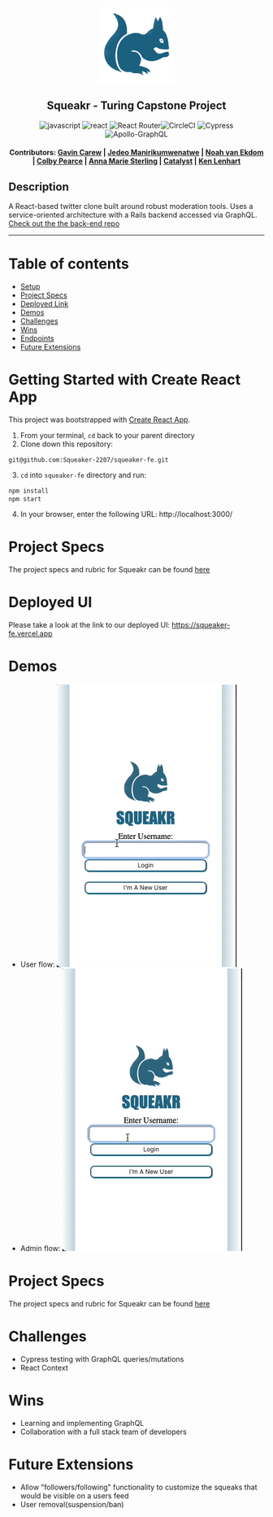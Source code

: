 <div align="center"><img src="src/images/SqueakerIcon.png" style="width: 150px;">

## Squeakr - Turing Capstone Project

![javascript](https://img.shields.io/badge/JavaScript-F7DF1E?style=for-the-badge&logo=javascript&logoColor=black) ![react](https://img.shields.io/badge/React-20232A?style=for-the-badge&logo=react&logoColor=61DAFB) ![React Router](https://img.shields.io/badge/React_Router-CA4245?style=for-the-badge&logo=react-router&logoColor=white)![CircleCI](https://img.shields.io/badge/circleci-343434?style=for-the-badge&logo=circleci&logoColor=white) ![Cypress](https://img.shields.io/badge/-cypress-%23E5E5E5?style=for-the-badge&logo=cypress&logoColor=058a5e) ![Apollo-GraphQL](https://img.shields.io/badge/-ApolloGraphQL-311C87?style=for-the-badge&logo=apollo-graphql)

#### Contributors: [Gavin Carew](https://github.com/gjcarew) | [Jedeo Manirikumwenatwe](https://github.com/Jedeo) | [Noah van Ekdom](https://github.com/noahvanekdom) | [Colby Pearce](https://github.com/Crpearce) | [Anna Marie Sterling](https://github.com/AMSterling) | [Catalyst](https://github.com/Catalyst4Change) | [Ken Lenhart](https://github.com/Penitent0)

</div>

## Description

A React-based twitter clone built around robust moderation tools. Uses a service-oriented architecture with a Rails backend accessed via GraphQL.
[Check out the the back-end repo](https://github.com/Squeaker-2207/squeaker-be)

---

# <a name="contents"></a> Table of contents

- [Setup](#setup)
- [Project Specs](#specs)
- [Deployed Link](#deployment)
- [Demos](#demos)
- [Challenges](#challenges)
- [Wins](#wins)
- [Endpoints](#endpoints)
- [Future Extensions](#future)

# <a name="setup"></a>Getting Started with Create React App

This project was bootstrapped with [Create React App](https://github.com/facebook/create-react-app).

1. From your terminal, `cd` back to your parent directory
2. Clone down this repository:

```
git@github.com:Squeaker-2207/squeaker-fe.git

```

3. `cd` into `squeaker-fe` directory and run:

```
npm install
npm start
```

4. In your browser, enter the following URL: http://localhost:3000/

# <a name="specs"></a>Project Specs

The project specs and rubric for Squeakr can be found [here](https://mod4.turing.edu/projects/capstone/)

# <a name="deployment"></a>Deployed UI

Please take a look at the link to our deployed UI: https://squeaker-fe.vercel.app

# <a name="demo"></a>Demos

- User flow:
![User Demo](Demo/squeakr-login-demo.gif)
- Admin flow:
![Admin Demo](Demo/squeakr-admin-demo.gif)

# <a name="specs"></a>Project Specs

The project specs and rubric for Squeakr can be found [here](https://mod4.turing.edu/projects/capstone/)

# <a name="challenges"></a>Challenges

- Cypress testing with GraphQL queries/mutations
- React Context

# <a name="wins"></a>Wins

- Learning and implementing GraphQL
- Collaboration with a full stack team of developers

# <a name="future"></a>Future Extensions

- Allow "followers/following" functionality to customize the squeaks that would be visible on a users feed
- User removal(suspension/ban)
